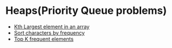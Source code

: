 <h1>Heaps(Priority Queue problems)</h1>

<ul>
  <li><a href="https://leetcode.com/problems/kth-largest-element-in-an-array/">Kth Largest element in an array</a></li>
  <li><a href="https://leetcode.com/problems/sort-characters-by-frequency/description/">Sort characters by frequency</a></li>
  <li><a href="https://leetcode.com/problems/top-k-frequent-elements/description/">Top K frequent elements</a></ul></li>
</ul>
